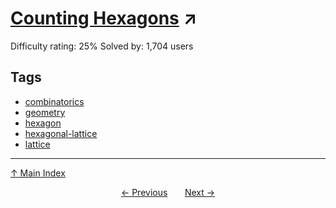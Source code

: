 # [Counting Hexagons](https://projecteuler.net/problem=577) ↗️

Difficulty rating: 25%
Solved by: 1,704 users
## Tags

- [combinatorics](../tags/combinatorics.md)
- [geometry](../tags/geometry.md)
- [hexagon](../tags/hexagon.md)
- [hexagonal-lattice](../tags/hexagonal-lattice.md)
- [lattice](../tags/lattice.md)



---

[↑ Main Index](../README.md)


<div align=center><a href='576.md'>← Previous</a> &nbsp;&nbsp; &nbsp;&nbsp;  <a href='578.md'>Next →</a></div>
